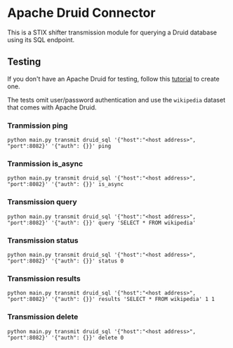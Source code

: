 # Apache Druid Connector

This is a STIX shifter transmission module for querying a Druid database using its SQL endpoint.

## Testing

If you don't have an Apache Druid for testing, follow this [tutorial](https://druid.apache.org/docs/latest/tutorials/index.html) to create one.

The tests omit user/password authentication and use the `wikipedia` dataset that comes with Apache Druid.

### Tranmission ping

```
python main.py transmit druid_sql '{"host":"<host address>", "port":8082}' '{"auth": {}}' ping
```

### Tranmission is\_async

```
python main.py transmit druid_sql '{"host":"<host address>", "port":8082}' '{"auth": {}}' is_async
```

### Transmission query

```
python main.py transmit druid_sql '{"host":"<host address>", "port":8082}' '{"auth": {}}' query 'SELECT * FROM wikipedia'
```

### Transmission status

```
python main.py transmit druid_sql '{"host":"<host address>", "port":8082}' '{"auth": {}}' status 0
```

### Transmission results

```
python main.py transmit druid_sql '{"host":"<host address>", "port":8082}' '{"auth": {}}' results 'SELECT * FROM wikipedia' 1 1
```

### Transmission delete

```
python main.py transmit druid_sql '{"host":"<host address>", "port":8082}' '{"auth": {}}' delete 0
```
